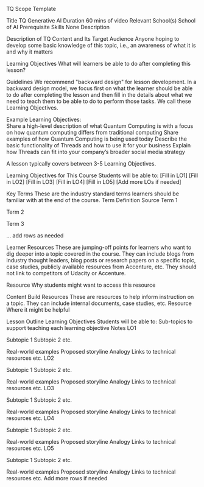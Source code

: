 TQ Scope Template 						        

Title
TQ Generative AI
Duration
60 mins of video
Relevant School(s)
School of AI
Prerequisite Skills
None
Description



Description of TQ Content and Its Target Audience
Anyone hoping to develop some basic knowledge of this topic, i.e., an awareness of what it is and why it matters

Learning Objectives
What will learners be able to do after completing this lesson?

Guidelines
We recommend "backward design" for lesson development.  In a backward design model, we focus first on what the learner should be able to do after completing the lesson and then fill in the details about what we need to teach them to be able to do to perform those tasks.  We call these Learning Objectives.

Example Learning Objectives:  
Share a high-level description of what Quantum Computing is with a focus on how quantum computing differs from traditional computing
Share examples of how Quantum Computing is being used today
Describe the basic functionality of Threads and how to use it for your business
Explain how Threads can fit into your company’s broader social media strategy

A lesson typically covers between 3-5 Learning Objectives.

Learning Objectives for This Course
Students will be able to:
[Fill in LO1]
[Fill in LO2]
[Fill in LO3]
[Fill in LO4]
[Fill in LO5]
[Add more LOs if needed]

Key Terms
These are the industry standard terms learners should be familiar with at the end of the course. 
Term
Definition
Source
Term 1




Term 2




Term 3




… 
add rows as needed






Learner Resources 
These are jumping-off points for learners who want to dig deeper into a topic covered in the course. They can include blogs from industry thought leaders, blog posts or research papers on a specific topic, case studies, publicly available resources from Accenture, etc. They should not link to competitors of Udacity or Accenture.

Resource
Why students might want to access this resource


















Content Build Resources 
These are resources to help inform instruction on a topic.  They can include internal documents, case studies, etc.
Resource
Where it might be helpful




















Lesson Outline
Learning Objectives
Students will be able to:
Sub-topics to support teaching each learning objective
Notes
LO1



Subtopic 1
Subtopic 2
etc.


Real-world examples
Proposed storyline
Analogy 
Links to technical resources
etc.
LO2



Subtopic 1
Subtopic 2
etc.


Real-world examples
Proposed storyline
Analogy 
Links to technical resources
etc.
LO3



Subtopic 1
Subtopic 2
etc.


Real-world examples
Proposed storyline
Analogy 
Links to technical resources
etc.
LO4



Subtopic 1
Subtopic 2
etc.


Real-world examples
Proposed storyline
Analogy 
Links to technical resources
etc.
LO5



Subtopic 1
Subtopic 2
etc.


Real-world examples
Proposed storyline
Analogy 
Links to technical resources
etc.
Add more rows if needed






